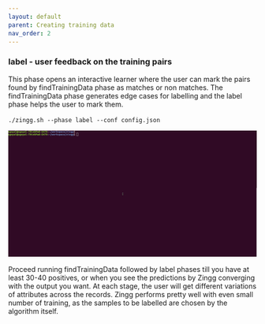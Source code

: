 ```yaml
---
layout: default
parent: Creating training data
nav_order: 2
---
```

### label - user feedback on the training pairs 
This phase opens an interactive learner where the user can mark the pairs found by findTrainingData phase as matches or non matches. The findTrainingData phase generates edge cases for labelling and the label phase helps the user to mark them. 

`./zingg.sh --phase label --conf config.json`

![Shows records and asks user to mark yes, no, cant say on the cli.](/assets/label.gif) 



Proceed running findTrainingData followed by label phases till you have at least 30-40 positives, or when you see the predictions by Zingg converging with the output you want. At each stage, the user will get different variations of attributes across the records. Zingg performs pretty well with even small number of training, as the samples to be labelled are chosen by the algorithm itself. 

